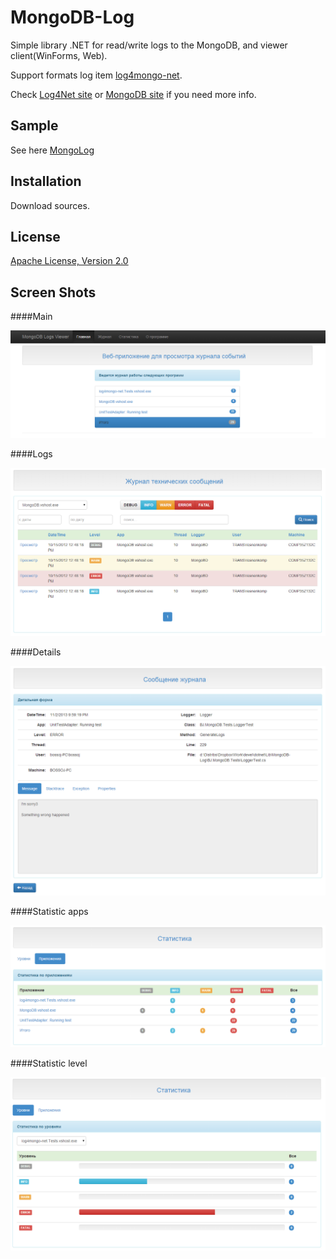 MongoDB-Log
===========
Simple library .NET for read/write logs to the MongoDB, and viewer client(WinForms, Web).

Support formats log item [log4mongo-net](http://github.com/log4mongo/log4mongo-net).

Check [Log4Net site](http://logging.apache.org/log4net/) or [MongoDB site](http://www.mongodb.org/) if you need more info.


Sample
------------
See here [MongoLog](http://185.41.187.23/MongoLog) 


Installation
------------
Download sources.

License
------------
[Apache License, Version 2.0](http://www.apache.org/licenses/LICENSE-2.0)

Screen Shots
------------

####Main

![Screen Shot](screenshot/ScreenMain.png)

####Logs

![Screen Shot](screenshot/ScreenLogs.png)

####Details

![Screen Shot](screenshot/ScreenDetails.png)

####Statistic apps

![Screen Shot](screenshot/ScreenStatApp.png)

####Statistic level

![Screen Shot](screenshot/ScreenStatLevel.png)